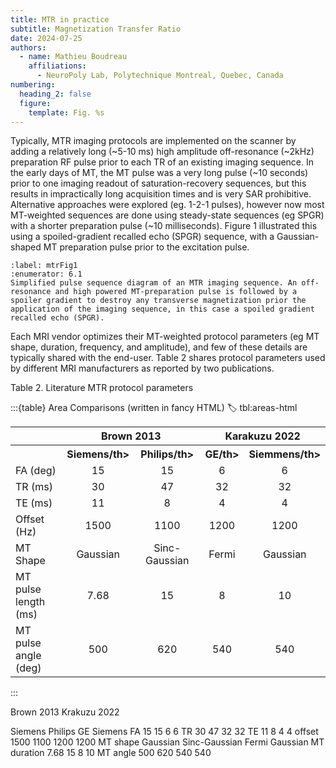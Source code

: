 ```yaml
---
title: MTR in practice
subtitle: Magnetization Transfer Ratio
date: 2024-07-25
authors:
  - name: Mathieu Boudreau
    affiliations:
      - NeuroPoly Lab, Polytechnique Montreal, Quebec, Canada
numbering:
  heading_2: false
  figure:
    template: Fig. %s
---
```


Typically, MTR imaging protocols are implemented on the scanner by adding a relatively long (~5-10 ms) high amplitude off-resonance (~2kHz) preparation RF pulse prior to each TR of an existing imaging sequence. In the early days of MT, the MT pulse was a very long pulse (~10 seconds) prior to one imaging readout of saturation-recovery sequences, but this results in impractically long acquisition times and is very SAR prohibitive. Alternative approaches were explored (eg. 1-2-1 pulses), however now most MT-weighted sequences are done using steady-state sequences (eg SPGR) with a shorter preparation pulse (~10 milliseconds). Figure 1 illustrated this using a spoiled-gradient recalled echo (SPGR) sequence, with a Gaussian-shaped MT preparation pulse prior to the excitation pulse.

```{figure} img/sequence.png
:label: mtrFig1
:enumerator: 6.1  
Simplified pulse sequence diagram of an MTR imaging sequence. An off-resonance and high powered MT-preparation pulse is followed by a spoiler gradient to destroy any transverse magnetization prior the application of the imaging sequence, in this case a spoiled gradient recalled echo (SPGR).
```

Each MRI vendor optimizes their MT-weighted protocol parameters (eg MT shape, duration, frequency, and amplitude), and few of these details are typically shared with the end-user. Table 2 shares protocol parameters used by different MRI manufacturers as reported by two publications.

Table 2. Literature MTR protocol parameters


:::{table} Area Comparisons (written in fancy HTML)
:label: tbl:areas-html

<table>
   <tr>
      <th colspan="1" align="center"></th>
      <th colspan="2" align="center">Brown 2013</th>
      <th colspan="2" align="center">Karakuzu 2022</th>
   </tr>
   <tr>
      <th colspan="1" align="center"></th>
      <th colspan="1" align="center">Siemens/th>
      <th colspan="1" align="center">Philips/th>
      <th colspan="1" align="center">GE/th>
      <th colspan="1" align="center">Siemmens/th>
   </tr>
   <tr>
      <td th colspan="1" align="left">FA (deg)</td>
      <td th colspan="1" align="center">15</td>
      <td th colspan="1" align="center">15</td>
      <td th colspan="1" align="center">6</td>
      <td th colspan="1" align="center">6</td>
   </tr>
   <tr>
      <td th colspan="1" align="left">TR (ms)</td>
      <td th colspan="1" align="center">30</td>
      <td th colspan="1" align="center">47</td>
      <td th colspan="1" align="center">32</td>
      <td th colspan="1" align="center">32</td>
   </tr>
   <tr>
      <td th colspan="1" align="left">TE (ms)</td>
      <td th colspan="1" align="center">11</td>
      <td th colspan="1" align="center">8</td>
      <td th colspan="1" align="center">4</td>
      <td th colspan="1" align="center">4</td>
   </tr>
   <tr>
      <td th colspan="1" align="left">Offset (Hz)</td>
      <td th colspan="1" align="center">1500</td>
      <td th colspan="1" align="center">1100</td>
      <td th colspan="1" align="center">1200</td>
      <td th colspan="1" align="center">1200</td>
   </tr>
   <tr>
      <td th colspan="1" align="left">MT Shape</td>
      <td th colspan="1" align="center">Gaussian</td>
      <td th colspan="1" align="center">Sinc-Gaussian</td>
      <td th colspan="1" align="center">Fermi</td>
      <td th colspan="1" align="center">Gaussian</td>
   </tr>
   <tr>
      <td th colspan="1" align="left">MT pulse length (ms)</td>
      <td th colspan="1" align="center">7.68</td>
      <td th colspan="1" align="center">15</td>
      <td th colspan="1" align="center">8</td>
      <td th colspan="1" align="center">10</td>
   </tr>
   <tr>
      <td th colspan="1" align="left">MT pulse angle (deg)</td>
      <td th colspan="1" align="center">500</td>
      <td th colspan="1" align="center">620</td>
      <td th colspan="1" align="center">540</td>
      <td th colspan="1" align="center">540</td>
   </tr>
</table>
:::

Brown 2013
Krakuzu 2022


Siemens
Philips
GE
Siemens
FA
15
15
6
6
TR
30
47
32
32
TE
11
8
4
4
offset
1500
1100
1200
1200
MT shape
Gaussian
Sinc-Gaussian
Fermi
Gaussian
MT duration
7.68
15
8
10
MT angle
500
620
540
540

